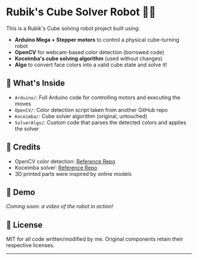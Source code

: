 # Rubik's Cube Solver Robot 🤖🧊

This is a Rubik's Cube solving robot project built using:
- **Arduino Mega + Stepper motors** to control a physical cube-turning robot
- **OpenCV** for webcam-based color detection (borrowed code)
- **Koceimba's cube solving algorithm** (used without changes)
- **Algo** to convert face colors into a valid cube state and solve it!

## 🧱 What's Inside

- `Arduino/`: Full Arduino code for controlling motors and executing the moves
- `OpenCV/`: Color detection script taken from another GitHub repo
- `Koceimba/`: Cube solver algorithm (original, untouched)
- `SolverAlgo/`: Custom code that parses the detected colors and applies the solver

## 🙏 Credits

- OpenCV color detection: [Reference Repo]([https://github.com/username/color-detector](https://github.com/prahalad12345/cubesolver/blob/main/colorreader.py))  
- Koceimba solver: [Reference Repo]([https://github.com/username/koceimba-solver](https://github.com/prahalad12345/cubesolver/blob/main/solver.py))
- 3D printed parts were inspired by online models

## 🎥 Demo

*Coming soon: a video of the robot in action!*

## 📜 License

MIT for all code written/modified by me. Original components retain their respective licenses.

---

